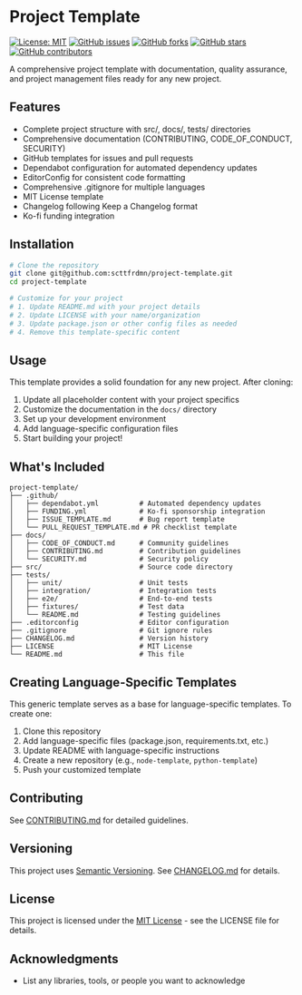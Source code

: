 # Project Template

[![License: MIT](https://img.shields.io/badge/License-MIT-yellow.svg)](https://opensource.org/licenses/MIT)
[![GitHub issues](https://img.shields.io/github/issues/scttfrdmn/project-template)](https://github.com/scttfrdmn/project-template/issues)
[![GitHub forks](https://img.shields.io/github/forks/scttfrdmn/project-template)](https://github.com/scttfrdmn/project-template/network)
[![GitHub stars](https://img.shields.io/github/stars/scttfrdmn/project-template)](https://github.com/scttfrdmn/project-template/stargazers)
[![GitHub contributors](https://img.shields.io/github/contributors/scttfrdmn/project-template)](https://github.com/scttfrdmn/project-template/graphs/contributors)

A comprehensive project template with documentation, quality assurance, and project management files ready for any new project.

## Features

- Complete project structure with src/, docs/, tests/ directories
- Comprehensive documentation (CONTRIBUTING, CODE_OF_CONDUCT, SECURITY)
- GitHub templates for issues and pull requests
- Dependabot configuration for automated dependency updates
- EditorConfig for consistent code formatting
- Comprehensive .gitignore for multiple languages
- MIT License template
- Changelog following Keep a Changelog format
- Ko-fi funding integration

## Installation

```bash
# Clone the repository
git clone git@github.com:scttfrdmn/project-template.git
cd project-template

# Customize for your project
# 1. Update README.md with your project details
# 2. Update LICENSE with your name/organization
# 3. Update package.json or other config files as needed
# 4. Remove this template-specific content
```

## Usage

This template provides a solid foundation for any new project. After cloning:

1. Update all placeholder content with your project specifics
2. Customize the documentation in the `docs/` directory
3. Set up your development environment
4. Add language-specific configuration files
5. Start building your project!

## What's Included

```
project-template/
├── .github/
│   ├── dependabot.yml          # Automated dependency updates
│   ├── FUNDING.yml             # Ko-fi sponsorship integration
│   ├── ISSUE_TEMPLATE.md       # Bug report template
│   └── PULL_REQUEST_TEMPLATE.md # PR checklist template
├── docs/
│   ├── CODE_OF_CONDUCT.md      # Community guidelines
│   ├── CONTRIBUTING.md         # Contribution guidelines
│   └── SECURITY.md             # Security policy
├── src/                        # Source code directory
├── tests/
│   ├── unit/                   # Unit tests
│   ├── integration/            # Integration tests
│   ├── e2e/                    # End-to-end tests
│   ├── fixtures/               # Test data
│   └── README.md               # Testing guidelines
├── .editorconfig               # Editor configuration
├── .gitignore                  # Git ignore rules
├── CHANGELOG.md                # Version history
├── LICENSE                     # MIT License
└── README.md                   # This file
```

## Creating Language-Specific Templates

This generic template serves as a base for language-specific templates. To create one:

1. Clone this repository
2. Add language-specific files (package.json, requirements.txt, etc.)
3. Update README with language-specific instructions
4. Create a new repository (e.g., `node-template`, `python-template`)
5. Push your customized template

## Contributing

See [CONTRIBUTING.md](docs/CONTRIBUTING.md) for detailed guidelines.

## Versioning

This project uses [Semantic Versioning](https://semver.org/). See [CHANGELOG.md](CHANGELOG.md) for details.

## License

This project is licensed under the [MIT License](LICENSE) - see the LICENSE file for details.

## Acknowledgments

- List any libraries, tools, or people you want to acknowledge